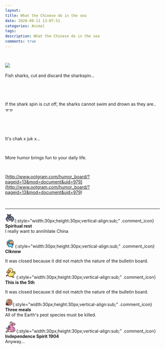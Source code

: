 ```yaml
---
layout: 
title: What the Chinese do in the sea
date: 2020-09-11 13:07:51
categories: Animal
tags: 
description: What the Chinese do in the sea
comments: true
---
```


​

![](https://blog.kakaocdn.net/dn/doRZSD/btqIghdXA33/oWDBH9PNRn8kfhQxcQIgLk/img.gif)

Fish sharks, cut and discard the sharkspin...

​

​

If the shark spin is cut off, the sharks cannot swim and drown as they are.. ㅠㅠ

​

​

It's chak x juk x...

​

More humor brings fun to your daily life.

​

[http://www.ootgram.com/humor_board/?pageid=13&mod=document&uid=979](<http://www.ootgram.com/humor_board/?pageid=13&mod=document&uid=979>)

​

* * *

![comment](/assets/character/bat.png){:style="width:30px;height:30px;vertical-align:sub;" .comment_icon} **Spiritual rest**  
I really want to annihilate China   
  
![comment](/assets/character/goggle.png){:style="width:30px;height:30px;vertical-align:sub;" .comment_icon} **CIknow**  


It was closed because it did not match the nature of the bulletin board.

  
  
![comment](/assets/character/duck.png){:style="width:30px;height:30px;vertical-align:sub;" .comment_icon} **This is the 5th**  


It was closed because it did not match the nature of the bulletin board.

  
  
![comment](/assets/character/snail.png){:style="width:30px;height:30px;vertical-align:sub;" .comment_icon} **Three meals**  
All of the Earth's pest species must be killed.   
  
![comment](/assets/character/bunny.png){:style="width:30px;height:30px;vertical-align:sub;" .comment_icon} **Independence Spirit 1904**  
Anyway...   
  

